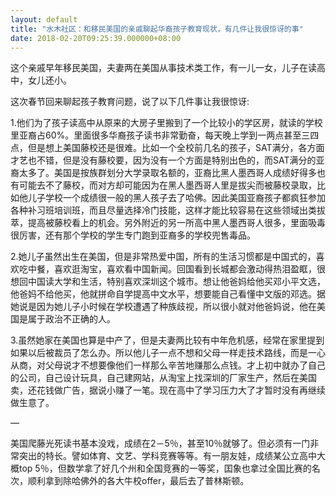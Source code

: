 ```yaml
---
layout: default
title: "水木社区：和移民美国的亲戚聊起华裔孩子教育现状，有几件让我很惊讶的事"
date: 2018-02-20T09:25:39.000000+08:00
---
```


这个亲戚早年移民美国，夫妻两在美国从事技术类工作，有一儿一女，儿子在读高中，女儿还小。


这次春节回来聊起孩子教育问题，说了以下几件事让我很惊讶:


1.他们为了孩子读高中从原来的大房子里搬到了一个比较小的学区房，就读的学校里亚裔占60%。里面很多华裔孩子读书非常勤奋，每天晚上学到一两点甚至三四点，但是想上美国藤校还是很难。比如一个全校前几名的孩子，SAT满分，各方面才艺也不错，但是没有藤校要，因为没有一个方面是特别出色的，而SAT满分的亚裔太多了。美国是按族群划分大学录取名额的，亚裔比黑人墨西哥人成绩好得多也有可能去不了藤校，而对方却可能因为在黑人墨西哥人里是拔尖而被藤校录取，比如他儿子学校一个成绩很一般的黑人孩子去了哈佛。因此美国亚裔孩子都疯狂参加各种补习班培训班，而且尽量选择冷门技能，这样才能比较容易在这些领域出类拔萃，提高被藤校看上的机会。另外附近的另一所高中黑人墨西哥人很多，里面吸毒很厉害，还有那个学校的学生专门跑到亚裔多的学校兜售毒品。


2.她儿子虽然出生在美国，但是非常热爱中国，所有的生活习惯都是中国式的，喜欢吃中餐，喜欢逛淘宝，喜欢看中国新闻。回国看到长城都会激动得热泪盈眶，很想回中国读大学和生活，特别喜欢深圳这个城市。想让他爸妈给他买邓小平文选，他爸妈不给他买，他就拼命自学提高中文水平，想要能自己看懂中文版的邓选。据她说是因为她儿子小时候在学校遭遇了种族歧视，所以很小就对他爸妈说，他在美国是属于政治不正确的人。


3.虽然她家在美国也算是中产了，但是夫妻两比较有中年危机感，经常在家里提到如果以后被裁员了怎么办。所以他儿子一点不想和父母一样走技术路线，而是一心从商，对父母说才不想要像他们一样那么辛苦地赚那么点钱。才上初中就办了自己的公司，自己设计玩具，自己建网站，从淘宝上找深圳的厂家生产，然后在美国卖，还花钱做广告，据说小赚了一笔。现在高中了学习压力大了才暂时没有再继续做生意了。

—

美国爬藤光死读书基本没戏，成绩在2－5％，甚至10％就够了。但必须有一门非常突出的特长。譬如体育、文艺、学科竞赛等等。有一朋友娃，成绩某公立高中大概top 5％，但数学拿了好几个州和全国竞赛的一等奖，囯象也拿过全国比赛的名次，顺利拿到除哈佛外的各大牛校offer，最后去了普林斯顿。

